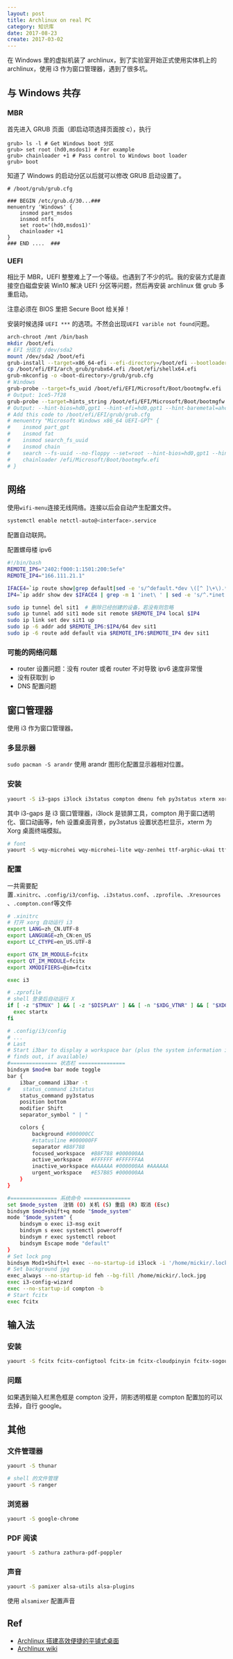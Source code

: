 ```yaml
---
layout: post
title: Archlinux on real PC
category: 知识库
date: 2017-08-23
create: 2017-03-02
---
```


在 Windows 里的虚拟机装了 archlinux，到了实验室开始正式使用实体机上的 archlinux，使用 i3 作为窗口管理器，遇到了很多坑。

## 与 Windows 共存

### MBR
首先进入 GRUB 页面（即启动项选择页面按 c），执行
```
grub> ls -l # Get Windows boot 分区
grub> set root (hd0,msdos1) # For example
grub> chainloader +1 # Pass control to Windows boot loader
grub> boot
```

知道了 Windows 的启动分区以后就可以修改 GRUB 启动设置了。

```
# /boot/grub/grub.cfg

### BEGIN /etc/grub.d/30...###
menuentry 'Windows' {
    insmod part_msdos
    insmod ntfs
    set root='(hd0,msdos1)'
    chainloader +1
}
### END ....  ###
```

### UEFI
相比于 MBR，UEFI 整整难上了一个等级。也遇到了不少的坑。我的安装方式是直接空白磁盘安装 Win10 解决 UEFI 分区等问题，然后再安装 archlinux 做 grub 多重启动。

注意必须在 BIOS 里把 Secure Boot 给关掉！

安装时候选择 `UEFI ***` 的选项。不然会出现`UEFI varible not found`问题。

```sh
arch-chroot /mnt /bin/bash
mkdir /boot/efi
# EFI 分区在 /dev/sda2
mount /dev/sda2 /boot/efi
grub-install --target=x86_64-efi --efi-directory=/boot/efi --bootloader-id=arch_grub --boot-directory=/boot/efi/EFI --recheck
cp /boot/efi/EFI/arch_grub/grubx64.efi /boot/efi/shellx64.efi
grub-mkconfig -o <boot-directory>/grub/grub.cfg
# Windows
grub-probe --target=fs_uuid /boot/efi/EFI/Microsoft/Boot/bootmgfw.efi
# Output: 1ce5-7f28
grub-probe --target=hints_string /boot/efi/EFI/Microsoft/Boot/bootmgfw.efi
# Output: --hint-bios=hd0,gpt1 --hint-efi=hd0,gpt1 --hint-baremetal=ahci0,gpt1
# Add this code to /boot/efi/EFI/grub/grub.cfg
# menuentry "Microsoft Windows x86_64 UEFI-GPT" {
#    insmod part_gpt
#    insmod fat
#    insmod search_fs_uuid
#    insmod chain
#    search --fs-uuid --no-floppy --set=root --hint-bios=hd0,gpt1 --hint-efi=hd0,gpt1 --hint-baremetal=ahci0,gpt1 1ce5-7f28
#    chainloader /efi/Microsoft/Boot/bootmgfw.efi
# }
```

## 网络
使用`wifi-menu`连接无线网络。连接以后会自动产生配置文件。

```sh
systemctl enable netctl-auto@<interface>.service
```

配置自动联网。

配置螺母楼 ipv6

```sh
#!/bin/bash
REMOTE_IP6="2402:f000:1:1501:200:5efe"
REMOTE_IP4="166.111.21.1"

IFACE4=`ip route show|grep default|sed -e 's/^default.*dev \([^ ]\+\).*$/\1/'`
IP4=`ip addr show dev $IFACE4 | grep -m 1 'inet\ ' | sed -e 's/^.*inet \([^ \\]\+\)\/.*$/\1/'`

sudo ip tunnel del sit1  # 删除已经创建的设备，若没有则忽略
sudo ip tunnel add sit1 mode sit remote $REMOTE_IP4 local $IP4
sudo ip link set dev sit1 up
sudo ip -6 addr add $REMOTE_IP6:$IP4/64 dev sit1
sudo ip -6 route add default via $REMOTE_IP6:$REMOTE_IP4 dev sit1
````

### 可能的网络问题

* router 设置问题：没有 router 或者 router 不对导致 ipv6 速度非常慢
* 没有获取到 ip
* DNS 配置问题

## 窗口管理器
使用 i3 作为窗口管理器。

### 多显示器
`sudo pacman -S arandr` 使用 arandr 图形化配置显示器相对位置。

### 安装
```sh
yaourt -S i3-gaps i3lock i3status compton dmenu feh py3status xterm xorg xorg-xinit
```

其中 i3-gaps 是 i3 窗口管理器，i3lock 是锁屏工具，compton 用于窗口透明化、窗口动画等，feh 设置桌面背景，py3status 设置状态栏显示，xterm 为 Xorg 桌面终端模拟。

```sh
# font
yaourt -S wqy-microhei wqy-microhei-lite wqy-zenhei ttf-arphic-ukai ttf-arphic-uming adobe-source-han-sans-cn-fonts ttf-vista-fonts noto-fonts-emoji nodejs-emojione emojione-color-font ttf-google-fonts-git
```

### 配置
一共需要配置`.xinitrc`、`.config/i3/config`、`.i3status.conf`、`.zprofile`、`.Xresources`、`.compton.conf`等文件

```sh
# .xinitrc
# 打开 xorg 自动运行 i3
export LANG=zh_CN.UTF-8
export LANGUAGE=zh_CN:en_US
export LC_CTYPE=en_US.UTF-8

export GTK_IM_MODULE=fcitx
export QT_IM_MODULE=fcitx
export XMODIFIERS=@im=fcitx

exec i3
```

```sh
# .zprofile
# shell 登录后自动运行 X
if [ -z "$TMUX" ] && [ -z "$DISPLAY" ] && [ -n "$XDG_VTNR" ] && [ "$XDG_VTNR" -eq 1 ]; then
  exec startx
fi
```

```sh
# .config/i3/config
# ...
# Last
# Start i3bar to display a workspace bar (plus the system information i3status
# finds out, if available)
#=============== 状态栏 ===============
bindsym $mod+m bar mode toggle
bar {
    i3bar_command i3bar -t
#    status_command i3status
    status_command py3status
    position bottom
    modifier Shift
    separator_symbol " | "

    colors {
        background #000000CC
        #statusline #000000FF
        separator #B8F788
        focused_workspace  #B8F788 #000000AA
        active_workspace   #FFFFFF #FFFFFFAA
        inactive_workspace #AAAAAA #000000AA #AAAAAA
        urgent_workspace   #E57B85 #000000AA
    }
}

#=============== 系统命令 ===============
set $mode_system  注销 (O) 关机 (S) 重启 (R) 取消 (Esc)
bindsym $mod+shift+q mode "$mode_system"
mode "$mode_system" {
    bindsym o exec i3-msg exit
    bindsym s exec systemctl poweroff
    bindsym r exec systemctl reboot
    bindsym Escape mode "default"
}
# Set lock png
bindsym Mod1+Shift+l exec --no-startup-id i3lock -i '/home/mickir/.lock.png'
# Set background jpg
exec_always --no-startup-id feh --bg-fill /home/mickir/.lock.jpg
exec i3-config-wizard
exec --no-startup-id compton -b
# Start fcitx
exec fcitx
```

## 输入法

### 安装
```sh
yaourt -S fcitx fcitx-configtool fcitx-im fcitx-cloudpinyin fcitx-sogoupinyin
```

### 问题
如果遇到输入栏黑色框是 compton 没开，阴影透明框是 compton 配置加的可以去掉，自行 google。

## 其他
### 文件管理器
```sh
yaourt -S thunar
```

```sh
# shell 的文件管理
yaourt -S ranger
```

### 浏览器
```sh
yaourt -S google-chrome
```

### PDF 阅读
```sh
yaourt -S zathura zathura-pdf-poppler
```

### 声音
```sh
yaourt -S pamixer alsa-utils alsa-plugins
```

使用 `alsamixer` 配置声音

## Ref
* [Archlinux 搭建高效便捷的平铺式桌面](https://segmentfault.com/a/1190000008280278)
* [Archlinux wiki](https://wiki.archlinux.org)
